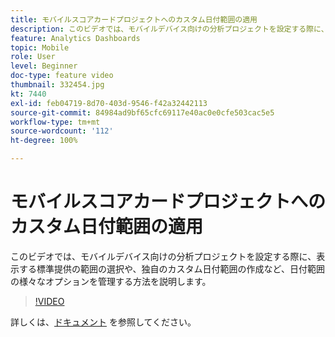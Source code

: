 ```yaml
---
title: モバイルスコアカードプロジェクトへのカスタム日付範囲の適用
description: このビデオでは、モバイルデバイス向けの分析プロジェクトを設定する際に、表示する標準提供の範囲の選択や、独自のカスタム日付範囲の作成など、日付範囲の様々なオプションを管理する方法を説明します。
feature: Analytics Dashboards
topic: Mobile
role: User
level: Beginner
doc-type: feature video
thumbnail: 332454.jpg
kt: 7440
exl-id: feb04719-8d70-403d-9546-f42a32442113
source-git-commit: 84984ad9bf65cfc69117e40ac0e0cfe503cac5e5
workflow-type: tm+mt
source-wordcount: '112'
ht-degree: 100%

---
```


# モバイルスコアカードプロジェクトへのカスタム日付範囲の適用

このビデオでは、モバイルデバイス向けの分析プロジェクトを設定する際に、表示する標準提供の範囲の選択や、独自のカスタム日付範囲の作成など、日付範囲の様々なオプションを管理する方法を説明します。

>[!VIDEO](https://video.tv.adobe.com/v/332454/?quality=12&learn=on)

詳しくは、[ドキュメント](https://experienceleague.adobe.com/docs/analytics/analyze/mobapp/curator.html?lang=ja) を参照してください。
